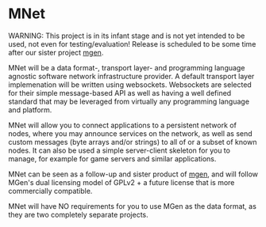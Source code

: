MNet
====

WARNING: This project is in its infant stage and is not yet intended to be used, not even for testing/evaluation! Release is scheduled to be some time after our sister project [mgen](https://github.com/culvertsoft/mgen).

MNet will be a data format-, transport layer- and programming language agnostic software network infrastructure provider. A default transport layer implemenation will be written using websockets. Websockets are selected for their simple message-based API as well as having a well defined standard that may be leveraged from virtually any programming language and platform.

MNet will allow you to connect applications to a persistent network of nodes, where you may announce services on the network, as well as send custom messages (byte arrays and/or strings) to all of or a subset of known nodes. It can also be used a simple server-client skeleton for you to manage, for example for game servers and similar applications.

MNet can be seen as a follow-up and sister product of [mgen](https://github.com/culvertsoft/mgen), and will follow MGen's dual licensing model of GPLv2 + a future license that is more commercially compatible.

MNet will have NO requirements for you to use MGen as the data format, as they are two completely separate projects.

